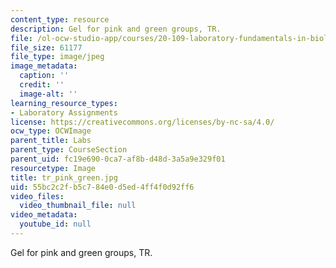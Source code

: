```yaml
---
content_type: resource
description: Gel for pink and green groups, TR.
file: /ol-ocw-studio-app/courses/20-109-laboratory-fundamentals-in-biological-engineering-fall-2007/55bc2c2fb5c784e0d5ed4ff4f0d92ff6_tr_pink_green.jpg
file_size: 61177
file_type: image/jpeg
image_metadata:
  caption: ''
  credit: ''
  image-alt: ''
learning_resource_types:
- Laboratory Assignments
license: https://creativecommons.org/licenses/by-nc-sa/4.0/
ocw_type: OCWImage
parent_title: Labs
parent_type: CourseSection
parent_uid: fc19e690-0ca7-af8b-d48d-3a5a9e329f01
resourcetype: Image
title: tr_pink_green.jpg
uid: 55bc2c2f-b5c7-84e0-d5ed-4ff4f0d92ff6
video_files:
  video_thumbnail_file: null
video_metadata:
  youtube_id: null
---
```

Gel for pink and green groups, TR.